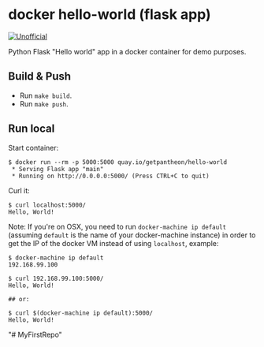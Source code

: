 docker hello-world (flask app)
==============================

[![Unofficial](https://img.shields.io/badge/Pantheon-Unofficial-yellow?logo=pantheon&color=FFDC28)](https://pantheon.io/docs/oss-support-levels#unofficial)

Python Flask "Hello world" app in a docker container for demo purposes.

Build & Push
-------------

- Run `make build`.
- Run `make push`.

Run local
---------

Start container:

```
$ docker run --rm -p 5000:5000 quay.io/getpantheon/hello-world
 * Serving Flask app "main"
 * Running on http://0.0.0.0:5000/ (Press CTRL+C to quit)
```

Curl it:

```
$ curl localhost:5000/
Hello, World!
```

Note: If you're on OSX, you need to run `docker-machine ip default` (assuming
`default` is the name of your docker-machine instance) in order to get the IP
of the docker VM instead of using `localhost`, example:

```
$ docker-machine ip default
192.168.99.100

$ curl 192.168.99.100:5000/
Hello, World!

## or:

$ curl $(docker-machine ip default):5000/
Hello, World!
```
"# MyFirstRepo" 
